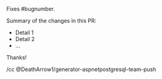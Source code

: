 Fixes #bugnumber.

Summary of the changes in this PR:
 - Detail 1
 - Detail 2
 - ...

Thanks!

/cc
@DeathArrow1/generator-aspnetpostgresql-team-push
